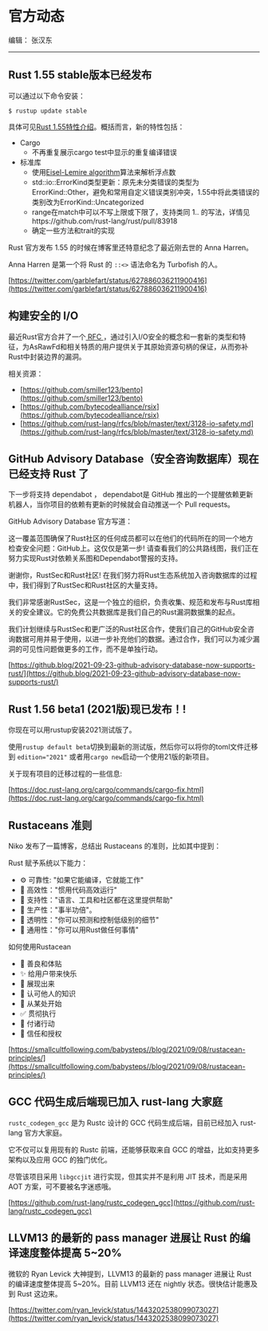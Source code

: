 # 官方动态

编辑： 张汉东

---

## Rust 1.55 stable版本已经发布

可以通过以下命令安装：

```
$ rustup update stable
```

具体可见[Rust 1.55特性介绍](https://blog.rust-lang.org/2021/09/09/Rust-1.55.0.html)。概括而言，新的特性包括：

- Cargo
  - 不再重复展示cargo test中显示的重复编译错误
- 标准库
  - 使用[Eisel-Lemire algorithm](https://github.com/rust-lang/rust/pull/86761)算法来解析浮点数
  - std::io::ErrorKind类型更新：原先未分类错误的类型为ErrorKind::Other，避免和常用自定义错误类别冲突，1.55中将此类错误的类别改为ErrorKind::Uncategorized
  - range在match中可以不写上限或下限了，支持类同 1.. 的写法，详情见https://github.com/rust-lang/rust/pull/83918
  - 确定一些方法和trait的实现

Rust 官方发布 1.55 的时候在博客里还特意纪念了最近刚去世的 Anna Harren。

Anna Harren 是第一个将 Rust 的 `::<>` 语法命名为 Turbofish 的人。

[https://twitter.com/garblefart/status/627886036211900416](https://twitter.com/garblefart/status/627886036211900416)


## 构建安全的 I/O

最近Rust官方合并了一个[ RFC ](https://github.com/rust-lang/rfcs/blob/master/text/3128-io-safety.md)，通过引入I/O安全的概念和一套新的类型和特征，为AsRawFd和相关特质的用户提供关于其原始资源句柄的保证，从而弥补Rust中封装边界的漏洞。

相关资源：

- [https://github.com/smiller123/bento](https://github.com/smiller123/bento)
- [https://github.com/bytecodealliance/rsix](https://github.com/bytecodealliance/rsix)
- [https://github.com/rust-lang/rfcs/blob/master/text/3128-io-safety.md](https://github.com/rust-lang/rfcs/blob/master/text/3128-io-safety.md)

## GitHub Advisory Database（安全咨询数据库）现在已经支持 Rust 了

下一步将支持  dependabot ， dependabot是 GitHub 推出的一个提醒依赖更新机器人，当你项目的依赖有更新的时候就会自动推送一个 Pull requests。

GitHub Advisory Database 官方写道：

这一覆盖范围确保了Rust社区的任何成员都可以在他们的代码所在的同一个地方检查安全问题：GitHub上。这仅仅是第一步! 请查看我们的公共路线图，我们正在努力实现Rust对依赖关系图和Dependabot警报的支持。

谢谢你，RustSec和Rust社区!
在我们努力将Rust生态系统加入咨询数据库的过程中，我们得到了RustSec和Rust社区的大量支持。

我们非常感谢RustSec，这是一个独立的组织，负责收集、规范和发布与Rust库相关的安全建议。它的免费公共数据库是我们自己的Rust漏洞数据集的起点。

我们计划继续与RustSec和更广泛的Rust社区合作，使我们自己的GitHub安全咨询数据可用并易于使用，以进一步补充他们的数据。通过合作，我们可以为减少漏洞的可见性问题做更多的工作，而不是单独行动。

[https://github.blog/2021-09-23-github-advisory-database-now-supports-rust/](https://github.blog/2021-09-23-github-advisory-database-now-supports-rust/)

## Rust 1.56 beta1 (2021版)现已发布！!

你现在可以用rustup安装2021测试版了。

使用`rustup default beta`切换到最新的测试版，然后你可以将你的toml文件迁移到 `edition="2021"` 或者用`cargo new`启动一个使用21版的新项目。

关于现有项目的迁移过程的一些信息:

[https://doc.rust-lang.org/cargo/commands/cargo-fix.html](https://doc.rust-lang.org/cargo/commands/cargo-fix.html)

## Rustaceans 准则

Niko 发布了一篇博客，总结出 Rustaceans 的准则，比如其中提到：

Rust 赋予系统以下能力：

- ⚙️  可靠性: "如果它能编译，它就能工作"
- 🐎 高效性："惯用代码高效运行"
- 🥰 支持性："语言、工具和社区都在这里提供帮助"
- 🧩 生产性："事半功倍"。
- 🔧 透明性："你可以预测和控制低级别的细节"
- 🤸 通用性："你可以用Rust做任何事情"

如何使用Rustacean

- 💖 善良和体贴
- ✨ 给用户带来快乐
- 👋 展现出来
- 🔭 认可他人的知识
- 🔁 从某处开始
- ✅ 贯彻执行
- 🤝 付诸行动
- 🎁 信任和授权

[https://smallcultfollowing.com/babysteps//blog/2021/09/08/rustacean-principles/](https://smallcultfollowing.com/babysteps//blog/2021/09/08/rustacean-principles/)

## GCC 代码生成后端现已加入 rust-lang 大家庭

`rustc_codegen_gcc` 是为 Rustc 设计的 GCC 代码生成后端，目前已经加入 rust-lang 官方大家庭。

它不仅可以复用现有的 Rustc 前端，还能够获取来自 GCC 的增益，比如支持更多架构以及应用 GCC 的独门优化。

尽管该项目采用 `libgccjit` 进行实现，但其实并不是利用 JIT 技术，而是采用 AOT 方案，可不要被名字迷惑哦。

[https://github.com/rust-lang/rustc_codegen_gcc](https://github.com/rust-lang/rustc_codegen_gcc)

## LLVM13 的最新的 pass manager 进展让 Rust 的编译速度整体提高 5~20%

微软的 Ryan Levick 大神提到，LLVM13 的最新的 pass manager 进展让 Rust 的编译速度整体提高 5~20%。目前 LLVM13 还在 nightly 状态。很快估计能惠及到 Rust 这边来。

[https://twitter.com/ryan_levick/status/1443202538099073027](https://twitter.com/ryan_levick/status/1443202538099073027)

